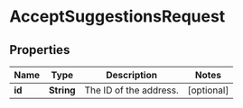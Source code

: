 

# AcceptSuggestionsRequest


## Properties

| Name | Type | Description | Notes |
|------------ | ------------- | ------------- | -------------|
|**id** | **String** | The ID of the address. |  [optional] |



